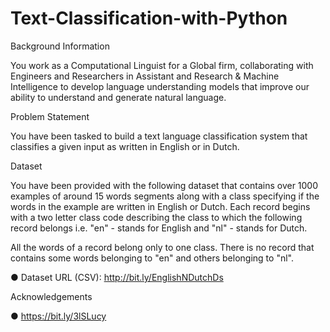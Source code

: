 # Text-Classification-with-Python

Background Information

You work as a Computational Linguist for a Global firm, collaborating with Engineers and
Researchers in Assistant and Research & Machine Intelligence to develop language
understanding models that improve our ability to understand and generate natural
language.

Problem Statement

You have been tasked to build a text language classification system that classifies a
given input as written in English or in Dutch.

Dataset

You have been provided with the following dataset that contains over 1000 examples of
around 15 words segments along with a class specifying if the words in the example are
written in English or Dutch. Each record begins with a two letter class code describing
the class to which the following record belongs i.e. "en" - stands for English and "nl" -
stands for Dutch.

All the words of a record belong only to one class. There is no record that contains some
words belonging to "en" and others belonging to "nl".

● Dataset URL (CSV): http://bit.ly/EnglishNDutchDs

Acknowledgements

● https://bit.ly/3lSLucy
